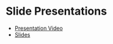 # Slide Presentations

* [Presentation Video](https://youtu.be/ZOa90eH4KTM)
* [Slides](https://docs.google.com/presentation/d/1asnYs52KmI7KF5HLWeHoiBWRCJnixCsJY4od4XY2zRM/edit?usp=sharing)
